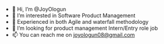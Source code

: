 - 👋 Hi, I’m @JoyOlogun
- 👀 I’m interested in Software Product Management
- 🌱 Experienced in both Agile and waterfall methodology
- 💞️ I’m looking for product management Intern/Entry role job
- 📫 You can reach me on joyologun08@gmail.com

<!---
JoyOlogun/JoyOlogun is a ✨ special ✨ repository because its `README.md` (this file) appears on your GitHub profile.
You can click the Preview link to take a look at your changes.
--->

